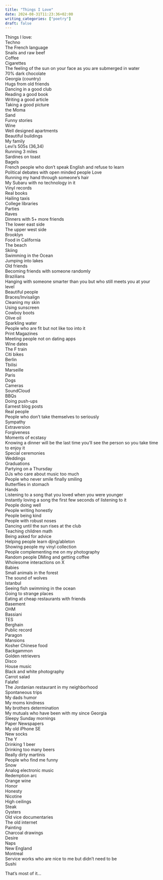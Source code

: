 ```yaml
---
title: "Things I Love"
date: 2024-08-31T11:23:36+02:00
writing_categories: ["poetry"]
draft: false
---
```

Things I love:  
Techno  
The French language  
Snails and raw beef  
Coffee  
Cigarettes  
The feeling of the sun on your face as you are submerged in water  
70% dark chocolate  
Georgia (country)  
Hugs from old friends  
Dancing in a good club  
Reading a good book  
Writing a good article  
Taking a good picture  
the Moma  
Sand  
Funny stories  
Wine  
Well designed apartments  
Beautiful buildings  
My family  
Levi’s 505s (36,34)  
Running 3 miles  
Sardines on toast  
Bagels  
French people who don’t speak English and refuse to learn  
Political debates with open minded people
Love  
Running my hand through someone’s hair  
My Subaru with no technology in it  
Vinyl records  
Real books  
Hailing taxis  
College libraries  
Parties  
Raves  
Dinners with 5+ more friends  
The lower east side  
The upper west side  
Brooklyn  
Food in California  
The beach  
Skiing  
Swimming in the Ocean  
Jumping into lakes  
Old friends  
Becoming friends with someone randomly  
Brazilians  
Hanging with someone smarter than you but who still meets you at your level  
Beautiful people  
Braces/Invisalign  
Cleaning my skin  
Using sunscreen  
Cowboy boots  
Olive oil  
Sparkling water  
People who are fit but not like too into it  
Print Magazines  
Meeting people not on dating apps  
Wine dates  
The F train  
Citi bikes  
Berlin  
Tbilisi  
Marseille  
Paris  
Dogs  
Cameras  
SoundCloud  
BBQs  
Doing push-ups  
Earnest blog posts  
Real people  
People who don’t take themselves to seriously  
Sympathy  
Extraversion  
Forgiveness  
Moments of ecstasy  
Knowing a dinner will be the last time you’ll see the person so you take time to enjoy it  
Special ceremonies  
Weddings  
Graduations  
Partying on a Thursday  
DJs who care about music too much  
People who never smile finally smiling  
Butterflies in stomach  
Hands  
Listening to a song that you loved when you were younger  
Instantly loving a song the first few seconds of listening to it  
People doing well  
People writing honestly  
People being kind  
People with robust noses  
Dancing until the sun rises at the club  
Teaching children math  
Being asked for advice  
Helping people learn djing/ableton  
Showing people my vinyl collection  
People complementing me on my photography  
Random people DMing and getting coffee  
Wholesome interactions on X  
Babies  
Small animals in the forest  
The sound of wolves  
Istanbul  
Seeing fish swimming in the ocean  
Going to strange places  
Eating at cheap restaurants with friends  
Basement  
OHM  
Bassiani  
TES  
Berghain  
Public record  
Paragon  
Mansions  
Kosher Chinese food  
Backgammon  
Golden retrievers  
Disco  
House music  
Black and white photography  
Carrot salad  
Falafel  
The Jordanian restaurant in my neighborhood  
Spontaneous trips  
My dads humor  
My moms kindness  
My brothers determination  
My mutuals who have been with my since Georgia  
Sleepy Sunday mornings  
Paper Newspapers  
My old iPhone SE  
New socks  
The Y  
Drinking 1 beer  
Drinking too many beers  
Really dirty martinis  
People who find me funny  
Snow  
Analog electronic music  
Redemption arc  
Orange wine  
Honor  
Honesty  
Nicotine  
High ceilings  
Steak  
Oysters  
Old vice documentaries  
The old internet  
Painting  
Charcoal drawings  
Desire  
Naps  
New England  
Montreal  
Service works who are nice to me but didn’t need to be  
Sushi
  
That’s most of it…